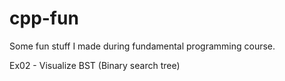 # cpp-fun
Some fun stuff I made during fundamental programming course.

Ex02 - Visualize BST (Binary search tree)
